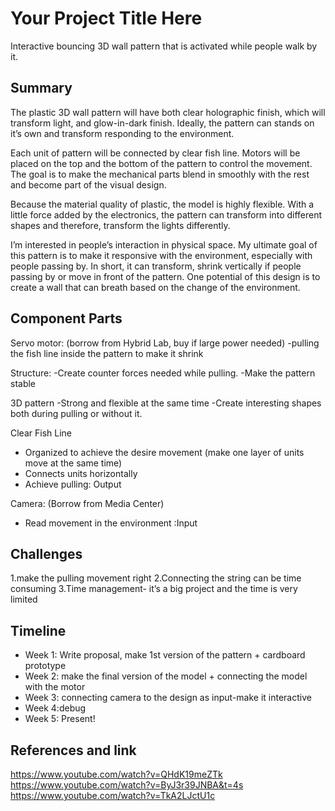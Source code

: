 # Your Project Title Here
Interactive bouncing 3D wall pattern that is activated while people walk by it.

## Summary

The plastic 3D wall pattern will have both clear holographic finish, which will transform light, and glow-in-dark finish. Ideally, the pattern can stands on it’s own and transform responding to the environment. 

Each unit of pattern will be connected by clear fish line. Motors will be placed on the top and the bottom of the pattern to control the movement. The goal is to make the mechanical parts blend in smoothly with the rest and become part of the visual design.  

Because the material quality of plastic, the model is highly flexible. With a little force added by the electronics, the pattern can transform into different shapes and therefore, transform the lights differently.  

I’m interested in people’s interaction in physical space. My ultimate goal of this pattern is to make it responsive with the environment, especially with people passing by. In short, it can transform, shrink vertically if people passing by or move in front of the pattern. One potential of this design is to create a wall that can breath based on the change of the environment. 

## Component Parts
Servo motor: 
(borrow from Hybrid Lab, buy if large power needed)
-pulling the fish line inside the pattern to make it shrink  

Structure:
-Create counter forces needed while pulling. 
-Make the pattern stable

3D pattern
-Strong and flexible at the same time
-Create interesting shapes both during pulling or without it. 

Clear Fish Line
- Organized to achieve the desire movement (make one layer of units move at the same 		time)
- Connects units horizontally
- Achieve pulling: Output

Camera:
(Borrow from Media Center) 
- Read movement in the environment :Input

## Challenges
1.make the pulling movement right 
2.Connecting the string can be time consuming
3.Time management- it’s a big project and the time is very limited

## Timeline
- Week 1: Write proposal, make 1st version of the pattern + cardboard prototype
- Week 2: make the final version of the model + connecting the model with the motor
- Week 3: connecting camera to the design as input-make it interactive
- Week 4:debug
- Week 5: Present!

## References and link
https://www.youtube.com/watch?v=QHdK19meZTk
https://www.youtube.com/watch?v=ByJ3r39JNBA&t=4s
https://www.youtube.com/watch?v=TkA2LJctU1c
